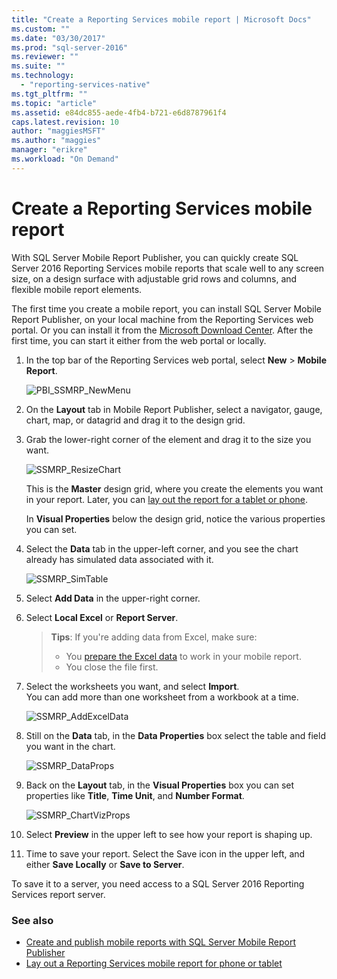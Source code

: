```yaml
---
title: "Create a Reporting Services mobile report | Microsoft Docs"
ms.custom: ""
ms.date: "03/30/2017"
ms.prod: "sql-server-2016"
ms.reviewer: ""
ms.suite: ""
ms.technology: 
  - "reporting-services-native"
ms.tgt_pltfrm: ""
ms.topic: "article"
ms.assetid: e84dc855-aede-4fb4-b721-e6d8787961f4
caps.latest.revision: 10
author: "maggiesMSFT"
ms.author: "maggies"
manager: "erikre"
ms.workload: "On Demand"
---
```

# Create a Reporting Services mobile report
With SQL Server Mobile Report Publisher, you can quickly create SQL Server 2016 Reporting Services mobile reports that scale well to any screen size, on a design surface with adjustable grid rows and columns, and flexible mobile report elements.  
  
The first time you create a mobile report, you can install SQL Server Mobile Report Publisher, on your local machine from the Reporting Services web portal. Or you can install it from the [Microsoft Download Center](http://go.microsoft.com/fwlink/?LinkID=733527). After the first time, you can start it either from the web portal or locally.   
    
1. In the top bar of the Reporting Services web portal, select **New** > **Mobile Report**.  
  
   ![PBI_SSMRP_NewMenu](../../reporting-services/mobile-reports/media/pbi-ssmrp-newmenu.png)  
     
2. On the **Layout** tab in Mobile Report Publisher, select a navigator, gauge, chart, map, or datagrid and drag it to the design grid.  
  
3. Grab the lower-right corner of the element and drag it to the size you want.  
  
   ![SSMRP_ResizeChart](../../reporting-services/mobile-reports/media/ssmrp-resizechart.png)  
  
   This is the **Master** design grid, where you create the elements you want in your report. Later, you can [lay out the report for a tablet or phone](../../reporting-services/mobile-reports/lay-out-a-reporting-services-mobile-report-for-phone-or-tablet.md).     
     
   In **Visual Properties** below the design grid, notice the various properties you can set.  
     
4. Select the **Data** tab in the upper-left corner, and you see the chart already has simulated data associated with it.   
  
   ![SSMRP_SimTable](../../reporting-services/mobile-reports/media/ssmrp-simtable.png)  
  
5. Select **Add Data** in the upper-right corner.  
  
6. Select **Local Excel** or **Report Server**.  
  
   >**Tips**: If you're adding data from Excel, make sure:  
    >* You [prepare the Excel data](../../reporting-services/mobile-reports/prepare-excel-data-for-reporting-services-mobile-reports.md) to work in your mobile report.  
    >* You close the file first.  
7. Select the worksheets you want, and select **Import**.   
   You can add more than one worksheet from a workbook at a time.  
    
     ![SSMRP_AddExcelData](../../reporting-services/mobile-reports/media/ssmrp-addexceldata.png)  
  
8. Still on the **Data** tab, in the **Data Properties** box select the table and field you want in the chart.  
  
   ![SSMRP_DataProps](../../reporting-services/mobile-reports/media/ssmrp-dataprops.png)  
  
9. Back on the **Layout** tab, in the **Visual Properties** box you can set properties like **Title**, **Time Unit**, and **Number Format**.  
  
   ![SSMRP_ChartVizProps](../../reporting-services/mobile-reports/media/ssmrp-chartvizprops.png)  
    
10. Select **Preview** in the upper left to see how your report is shaping up.  
  
11. Time to save your report. Select the Save icon in the upper left, and either **Save Locally** or **Save to Server**.  
  
   To save it to a server, you need access to a SQL Server 2016 Reporting Services report server.  
     
   ### See also  
     
-   [Create and publish mobile reports with SQL Server Mobile Report Publisher](../../reporting-services/mobile-reports/create-mobile-reports-with-sql-server-mobile-report-publisher.md)  
-   [Lay out a Reporting Services mobile report for phone or tablet](../../reporting-services/mobile-reports/lay-out-a-reporting-services-mobile-report-for-phone-or-tablet.md)  
  
   
